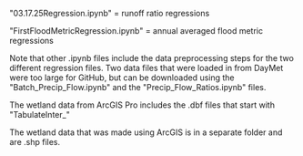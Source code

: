 "03.17.25Regression.ipynb" = runoff ratio regressions

"FirstFloodMetricRegression.ipynb" = annual averaged flood metric regressions

Note that other .ipynb files include the data preprocessing steps for the two different regression files. 
Two data files that were loaded in from DayMet were too large for GitHub, 
but can be downloaded using the "Batch_Precip_Flow.ipynb" and the "Precip_Flow_Ratios.ipynb" files.

The wetland data from ArcGIS Pro includes the .dbf files that start with "TabulateInter_"

The wetland data that was made using ArcGIS is in a separate folder and are .shp files.
